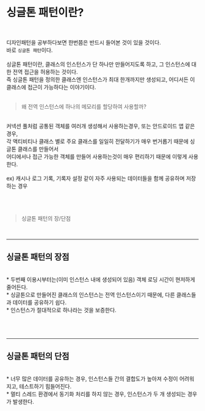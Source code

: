# 싱글톤 패턴이란?

<br/>

디자인패턴을 공부하다보면 한번쯤은 반드시 들어본 것이 있을 것이다.<br/>
바로 `싱글톤 패턴`이다.<br/>
<br/>
싱글톤 패턴이란, 클래스의 인스턴스가 단 하나만 만들어지도록 하고, 그 인스턴스에 대한 전역 접근을 허용하는 것이다.<br/>
즉 싱글톤 패턴을 정의한 클래스엔 인스턴스가 최대 한개까지만 생성되고, 어디서든 이 클래스에 접근이 가능하다는 이야기이다.<br/>
<br/>

> 왜 전역 인스턴스에 하나의 메모리를 할당하여 사용할까?

<br/>
커넥션 풀처럼 공통된 객체를 여러개 생성해서 사용하는경우, 또는 안드로이드 앱 같은 경우,<br/>
각 액티비티나 클래스 별로 주요 클래스를 일일히 전달하기가 매우 번거롭기 때문에 싱글톤 클래스를 만들어서<br/>
어디에서나 접근 가능한 객체를 만들어 사용하는것이 매우 편리하기 때문에 이렇게 사용한다.<br/>
<br/>
ex) 캐시나 로그 기록, 기록자 설정 같이 자주 사용되는 데이터들을 함께 공유하며 저장하는 경우 <br/>
<br/>
<br/><br/>

> 싱글톤 패턴의 장/단점

<br/>

---
싱글톤 패턴의 장점
---
<br/>
* 두번째 이용시부터는(이미 인스턴스 내에 생성되어 있음) 객체 로딩 시간이 현저하게 줄어든다.<br/>
* 싱글톤으로 만들어진 클래스의 인스턴스는 전역 인스턴스이기 때문에, 다른 클래스들과 데이터를 공유하기 쉽다.<br/>
* 인스턴스가 절대적으로 하나라는 것을 보증한다.<br/>

<br/>
<br/>
<br/>

---
싱글톤 패턴의 단점
---
<br/>
* 너무 많은 데이터를 공유하는 경우, 인스턴스들 간의 결합도가 높아져 수정이 어려워지고, 테스트하기 힘들어진다.<br/>
* 멀티 스레드 환경에서 동기화 처리를 하지 않는 경우, 인스턴스가 두 개 생성되는 경우가 발생한다.<br/>
<br/>
<br/>
<br/>
 